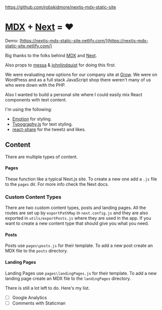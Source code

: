 https://github.com/robskidmore/nextjs-mdx-static-site


[MDX](https://mdxjs.com/) + [Next](https://nextjs.org/) = ❤
=========

Demo: [https://nextjs-mdx-static-site.netlify.com/](https://nextjs-mdx-static-site.netlify.com/)

Big thanks to the folks behind [MDX](https://mdxjs.com/) and [Next](https://nextjs.org/).

Also props to [messa](https://github.com/messa/nextjs-mdx-blog-example) & [johnlindquist](https://github.com/johnlindquist/next-mdx-blog) for doing this first.

We were evaluating new options for our company site at [Grow](https://grow.com). We were on WordPress and as a full stack JavaScript shop there weren't many of us who were down with the PHP.

Also I wanted to build a personal site where I could easily mix React components with text content.

I'm using the following:
- [Emotion](https://emotion.sh/) for styling.
- [Typography.js](https://kyleamathews.github.io/typography.js/) for text styling.
- [react-share](https://github.com/nygardk/react-share) for the tweetz and likes.

## Content
There are multiple types of content.

#### Pages
These function like a typical Next.js site. To create a new one add a `.js` file to the `pages` dir. For more info check the Next docs.

### Custom Content Types
There are two custom content types, posts and landing pages. All the routes are set up by `exportPathMap` in `next.config.js` and they are also exported in `utils/exportPosts.js` where they are used in the app. If you want to create a new content type that should give you what you need.

#### Posts
Posts use `pages\posts.js` for their template.
To add a new post create an MDX file to the `posts` directory.

#### Landing Pages
Landing Pages use `pages\landingPages.js` for their template.
To add a new landing page create an MDX file to the `landingPages` directory.

There is still a lot left to do. Here's my list.
- [ ] Google Analytics
- [ ] Comments with Staticman
